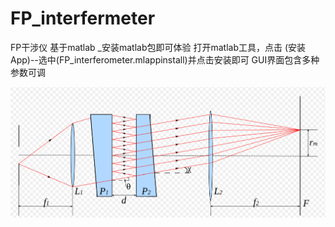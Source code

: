# FP_interfermeter
FP干涉仪 
基于matlab _安装matlab包即可体验
打开matlab工具，点击 (安装App)--选中(FP_interferometer.mlappinstall)并点击安装即可
GUI界面包含多种参数可调

![github图像](scheme.png)
